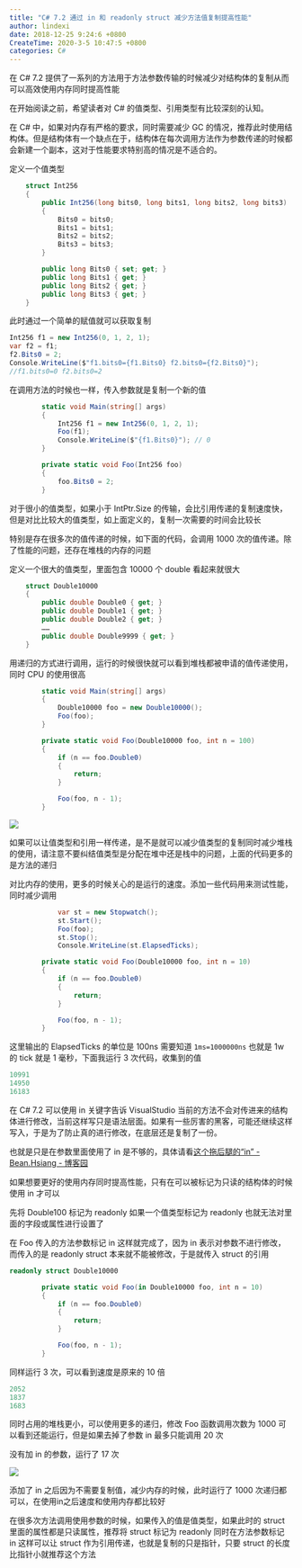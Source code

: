 ```yaml
---
title: "C# 7.2 通过 in 和 readonly struct 减少方法值复制提高性能"
author: lindexi
date: 2018-12-25 9:24:6 +0800
CreateTime: 2020-3-5 10:47:5 +0800
categories: C#
---
```


在 C# 7.2 提供了一系列的方法用于方法参数传输的时候减少对结构体的复制从而可以高效使用内存同时提高性能

<!--more-->



在开始阅读之前，希望读者对 C# 的值类型、引用类型有比较深刻的认知。

在 C# 中，如果对内存有严格的要求，同时需要减少 GC 的情况，推荐此时使用结构体。但是结构体有一个缺点在于，结构体在每次调用方法作为参数传递的时候都会新建一个副本，这对于性能要求特别高的情况是不适合的。

定义一个值类型

```csharp
    struct Int256
    {
        public Int256(long bits0, long bits1, long bits2, long bits3)
        {
            Bits0 = bits0;
            Bits1 = bits1;
            Bits2 = bits2;
            Bits3 = bits3;
        }

        public long Bits0 { set; get; }
        public long Bits1 { get; }
        public long Bits2 { get; }
        public long Bits3 { get; }
    }
```

此时通过一个简单的赋值就可以获取复制

```csharp
Int256 f1 = new Int256(0, 1, 2, 1);
var f2 = f1;
f2.Bits0 = 2;
Console.WriteLine($"f1.bits0={f1.Bits0} f2.bits0={f2.Bits0}");
//f1.bits0=0 f2.bits0=2
```

在调用方法的时候也一样，传入参数就是复制一个新的值

```csharp
        static void Main(string[] args)
        {
            Int256 f1 = new Int256(0, 1, 2, 1);
            Foo(f1);
            Console.WriteLine($"{f1.Bits0}"); // 0
        }

        private static void Foo(Int256 foo)
        {
            foo.Bits0 = 2;
        }
```

对于很小的值类型，如果小于 IntPtr.Size 的传输，会比引用传递的复制速度快，但是对比比较大的值类型，如上面定义的，复制一次需要的时间会比较长

特别是存在很多次的值传递的时候，如下面的代码，会调用 1000 次的值传递。除了性能的问题，还存在堆栈的内存的问题

定义一个很大的值类型，里面包含 10000 个 double 看起来就很大

```csharp
    struct Double10000
    {
        public double Double0 { get; }
        public double Double1 { get; }
        public double Double2 { get; }
        ……
        public double Double9999 { get; }        
    }
```

用递归的方式进行调用，运行的时候很快就可以看到堆栈都被申请的值传递使用，同时 CPU 的使用很高

```csharp
        static void Main(string[] args)
        {
            Double10000 foo = new Double10000();
            Foo(foo);
        }

        private static void Foo(Double10000 foo, int n = 100)
        {
            if (n == foo.Double0)
            {
                return;
            }

            Foo(foo, n - 1);
        }
```

<!-- ![](image/C# 7.2 通过 in 和 readonly struct 减少方法值复制提高性能/C# 7.2 通过 in 和 readonly struct 减少方法值复制提高性能0.png) -->

![](http://image.acmx.xyz/lindexi%2F2018112417237984)

如果可以让值类型和引用一样传递，是不是就可以减少值类型的复制同时减少堆栈的使用，请注意不要纠结值类型是分配在堆中还是栈中的问题，上面的代码更多的是方法的递归

对比内存的使用，更多的时候关心的是运行的速度。添加一些代码用来测试性能，同时减少调用

```csharp
            var st = new Stopwatch();
            st.Start();
            Foo(foo);
            st.Stop();
            Console.WriteLine(st.ElapsedTicks);
```

```csharp
        private static void Foo(Double10000 foo, int n = 10)
        {
            if (n == foo.Double0)
            {
                return;
            }

            Foo(foo, n - 1);
        }
```

这里输出的 ElapsedTicks 的单位是 100ns 需要知道 `1ms=1000000ns` 也就是 1w 的 tick 就是 1 毫秒，下面我运行 3 次代码，收集到的值

```csharp
10991
14950
16183
```

在 C# 7.2 可以使用 in 关键字告诉 VisualStudio 当前的方法不会对传进来的结构体进行修改，当前这样写只是语法层面。如果有一些厉害的黑客，可能还继续这样写入，于是为了防止真的进行修改，在底层还是复制了一份。

也就是只是在参数里面使用了 in 是不够的，具体请看[这个拖后腿的“in” - Bean.Hsiang - 博客园](http://www.cnblogs.com/BeanHsiang/p/8687780.html )

如果想要更好的使用内存同时提高性能，只有在可以被标记为只读的结构体的时候使用 in 才可以

先将 Double100 标记为 readonly 如果一个值类型标记为 readonly 也就无法对里面的字段或属性进行设置了

在 Foo 传入的方法参数标记 in 这样就完成了，因为 in 表示对参数不进行修改，而传入的是 readonly struct 本来就不能被修改，于是就传入 struct 的引用

```csharp
readonly struct Double10000

        private static void Foo(in Double10000 foo, int n = 10)
        {
            if (n == foo.Double0)
            {
                return;
            }

            Foo(foo, n - 1);
        }
```

同样运行 3 次，可以看到速度是原来的 10 倍

```csharp
2052
1837
1683
```

同时占用的堆栈更小，可以使用更多的递归，修改 Foo 函数调用次数为 1000 可以看到还能运行，但是如果去掉了参数 in 最多只能调用 20 次

没有加 in 的参数，运行了 17 次

<!-- ![](image/C# 7.2 通过 in 和 readonly struct 减少方法值复制提高性能/C# 7.2 通过 in 和 readonly struct 减少方法值复制提高性能1.png) -->

![](http://image.acmx.xyz/lindexi%2F2018112417237984)

添加了 in 之后因为不需要复制值，减少内存的时候，此时运行了 1000 次递归都可以，在使用in之后速度和使用内存都比较好

在很多次方法调用使用参数的时候，如果传入的值是值类型，如果此时的 struct 里面的属性都是只读属性，推荐将 struct 标记为 readonly 同时在方法参数标记 in 这样可以让 struct 作为引用传递，也就是复制的只是指针，只要 struct 的长度比指针小就推荐这个方法

